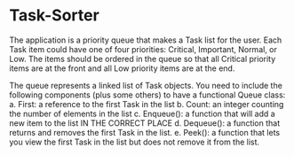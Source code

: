 # Task-Sorter

The application is a priority queue that makes a Task list for the user. Each Task item could have one
of four priorities: Critical, Important, Normal, or Low. The items should be ordered in the queue so that
all Critical priority items are at the front and all Low priority items are at the end.

The queue represents a linked list of Task objects. You need to include the following components (plus some others) to have a functional
  Queue class:
          a. First: a reference to the first Task in the list
          b. Count: an integer counting the number of elements in the list
          c. Enqueue(): a function that will add a new item to the list IN THE CORRECT PLACE
          d. Dequeue(): a function that returns and removes the first Task in the list.
          e. Peek(): a function that lets you view the first Task in the list but does not remove it from the list.
